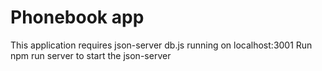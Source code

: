 # Phonebook app

This application requires json-server db.js running on localhost:3001
Run npm run server to start the json-server